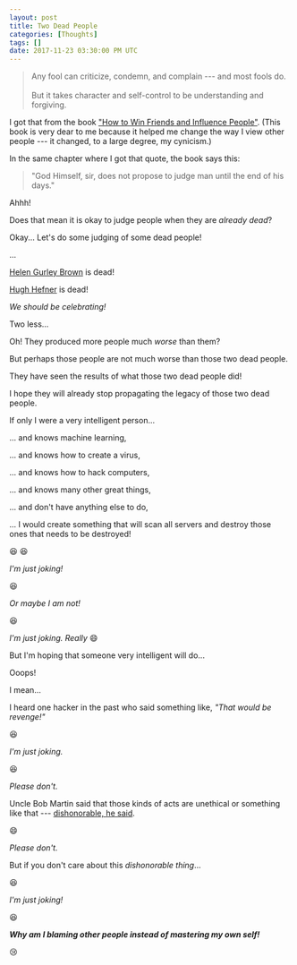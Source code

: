 ```yaml
---
layout: post
title: Two Dead People
categories: [Thoughts]
tags: []
date: 2017-11-23 03:30:00 PM UTC
---
```


<!-- November 24, 2017 11:30:00 PM Philippine Time -->

> Any fool can criticize, condemn, and complain --- and most fools do.
> <br /><br /> But it takes character and self-control to be understanding and
> forgiving.

I got that from the book
["How to Win Friends and Influence People"](https://www.bookdepository.com/book/9780091906818?a_aid=jflaga).
(This book is very dear to me because it helped me change the way I view other
people --- it changed, to a large degree, my cynicism.)

In the same chapter where I got that quote, the book says this:

> "God Himself, sir, does not propose to judge man until the end of his days."

Ahhh!

Does that mean it is okay to judge people when they are _already dead_?

Okay... Let's do some judging of some dead people!

<!--more-->

...

[Helen Gurley Brown](https://albertmohler.com/2012/08/24/why-the-sexual-revolution-needed-a-sexual-revolutionary/)
is dead!

[Hugh Hefner](https://albertmohler.com/2012/08/24/why-the-sexual-revolution-needed-a-sexual-revolutionary/)
is dead!

_We should be celebrating!_

Two less...

Oh! They produced more people much _worse_ than them?

But perhaps those people are not much worse than those two dead people.

They have seen the results of what those two dead people did!

I hope they will already stop propagating the legacy of those two dead people.

If only I were a very intelligent person...

... and knows machine learning,

... and knows how to create a virus,

... and knows how to hack computers,

... and knows many other great things,

... and don't have anything else to do,

... I would create something that will scan all servers and destroy those ones
that needs to be destroyed!

:laughing: :laughing:

_I'm just joking!_

:laughing:

_Or maybe I am not!_

:laughing:

_I'm just joking. Really_ :smile:

But I'm hoping that someone very intelligent will do...

Ooops!

I mean...

I heard one hacker in the past who said something like, _"That would be
revenge!"_

:laughing:

_I'm just joking._

:laughing:

_Please don't._

Uncle Bob Martin said that those kinds of acts are unethical or something like
that ---
[dishonorable, he said](http://blog.cleancoder.com/uncle-bob/2017/09/29/TheUnscrupulousMeme.html).

:smile:

_Please don't._

But if you don't care about this _dishonorable thing_...

:laughing:

_I'm just joking!_

:laughing:

_**Why am I blaming other people instead of mastering my own self!**_

:cry:
